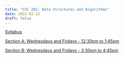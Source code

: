 ```yaml
---
title: "CSC 201: Data Structures and Algorithms"
date: 2022-02-15
draft: false
---
```

[Syllabus](/data/csc201_syllabus.pdf)

[Section A: Wednesdays and Fridays - 12:30pm to 1:45pm](https://wakeforest.instructure.com/courses/40301)

[Section B: Wednesdays and Fridays - 3:30pm to 4:45pm](https://wakeforest.instructure.com/courses/40303)